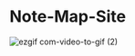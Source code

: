 # Note-Map-Site
![ezgif com-video-to-gif (2)](https://github.com/MirhatHamit/Note-Map-Site/assets/138917060/086029b4-d4f6-4cfc-aed6-3a8a184c265e)
